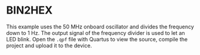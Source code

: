 # BIN2HEX

This example uses the 50 MHz onboard oscillator and divides the frequency down to 1 Hz. The output signal of the frequency divider is used to let an LED blink. Open the `.qpf` file with Quartus to view the source, compile the project and upload it to the device.
